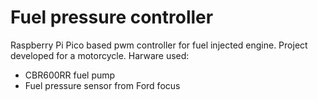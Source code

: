 # Fuel pressure controller
Raspberry Pi Pico based pwm controller for fuel injected engine.
Project developed for a motorcycle.
Harware used:
* CBR600RR fuel pump
* Fuel pressure sensor from Ford focus
